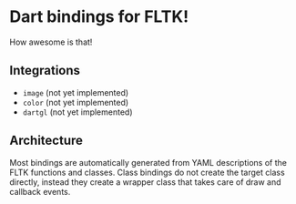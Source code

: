 Dart bindings for FLTK!
=======================
How awesome is that!

Integrations
------------
- `image` (not yet implemented)
- `color` (not yet implemented)
- `dartgl` (not yet implemented)

Architecture
------------
Most bindings are automatically generated from YAML descriptions of the FLTK
functions and classes. Class bindings do not create the target class directly,
instead they create a wrapper class that takes care of draw and callback
events.
